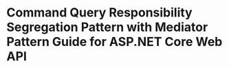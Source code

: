 # Command Query Responsibility Segregation Pattern with Mediator Pattern Guide for ASP.NET Core Web API